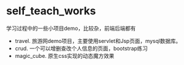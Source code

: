 # self_teach_works
学习过程中的一些小项目demo，比较杂，前端后端都有

- travel. 旅游网demo项目，主要使用servlet和Jsp页面，mysql数据库。
- crud. 一个可以增删查改个人信息的页面，bootstrap练习
- magic_cube. 原生css实现的动态魔方效果